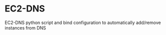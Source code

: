 EC2-DNS
=======

EC2-DNS python script and bind configuration to automatically add/remove instances from DNS
